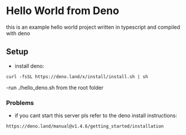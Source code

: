 # Hello World from Deno

this is an example hello world project written in typescript and compiled with deno

## Setup
- install deno:
```
curl -fsSL https://deno.land/x/install/install.sh | sh
```
-run ./hello_deno.sh from the root folder

### Problems
- if you cant start this server pls refer to the deno install instructions:
```
https://deno.land/manual@v1.4.6/getting_started/installation
```